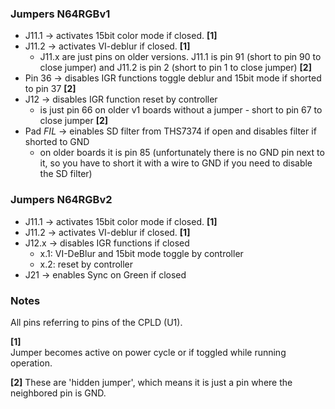 
### Jumpers N64RGBv1

- J11.1 -> activates 15bit color mode if closed.  **[1]**
- J11.2 -> activates VI-deblur if closed. **[1]**
  - J11.x are just pins on older versions. J11.1 is pin 91 (short to pin 90 to close jumper) and J11.2 is pin 2 (short to pin 1 to close jumper) **[2]**
- Pin 36 -> disables IGR functions toggle deblur and 15bit mode if shorted to pin 37 **[2]**
- J12 -> disables IGR function reset by controller
  - is just pin 66 on older v1 boards without a jumper - short to pin 67 to close jumper **[2]**
- Pad _FIL_ -> einables SD filter from THS7374 if open and disables filter if shorted to GND
  - on older boards it is pin 85 (unfortunately there is no GND pin next to it, so you have to short it with a wire to GND if you need to disable the SD filter)


### Jumpers N64RGBv2

- J11.1 -> activates 15bit color mode if closed.  **[1]**
- J11.2 -> activates VI-deblur if closed. **[1]**
- J12.x -> disables IGR functions if closed
  - x.1: VI-DeBlur and 15bit mode toggle by controller
  - x.2: reset by controller
- J21 -> enables Sync on Green if closed

### Notes  

All pins referring to pins of the CPLD (U1).

**[1]**  
Jumper becomes active on power cycle or if toggled while running operation.  

**[2]**
These are 'hidden jumper', which means it is just a pin where the neighbored pin is GND.

